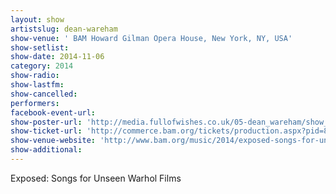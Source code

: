 ```yaml
---
layout: show
artistslug: dean-wareham
show-venue: ' BAM Howard Gilman Opera House, New York, NY, USA'
show-setlist: 
show-date: 2014-11-06
category: 2014
show-radio: 
show-lastfm: 
show-cancelled: 
performers: 
facebook-event-url: 
show-poster-url: 'http://media.fullofwishes.co.uk/05-dean_wareham/show_assets/2014-11-06/20141106-dean-wareham-unseen-warhol.jpg'
show-ticket-url: 'http://commerce.bam.org/tickets/production.aspx?pid=8929'
show-venue-website: 'http://www.bam.org/music/2014/exposed-songs-for-unseen-warhol-films'
show-additional: 
---
```

Exposed: Songs for Unseen Warhol Films 